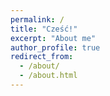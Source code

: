 ```yaml
---
permalink: /
title: "Cześć!"
excerpt: "About me"
author_profile: true
redirect_from: 
  - /about/
  - /about.html
---
```


